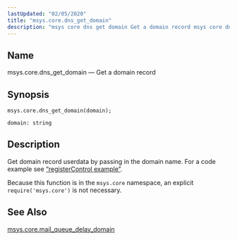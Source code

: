 ```yaml
---
lastUpdated: "02/05/2020"
title: "msys.core.dns_get_domain"
description: "msys core dns get domain Get a domain record msys core dns get domain domain Get domain record userdata by passing in the domain name For a code example see Example 70 33 register Control example Because this function is in the msys core namespace an explicit require msys core..."
---
```


<a name="lua.ref.msys.core.dns_get_domain"></a> 
## Name

msys.core.dns_get_domain — Get a domain record

<a name="idp15663056"></a> 
## Synopsis

`msys.core.dns_get_domain(domain);`

`domain: string`<a name="idp15665584"></a> 
## Description

Get domain record userdata by passing in the domain name. For a code example see [“registerControl example”](/momentum/4/lua/ref-msys-register-control#lua.ref.msys.registerControl.example).

Because this function is in the `msys.core` namespace, an explicit `require('msys.core')` is not necessary.

<a name="idp15668976"></a> 
## See Also

[msys.core.mail_queue_delay_domain](/momentum/4/lua/ref-msys-core-mail-queue-delay-domain)